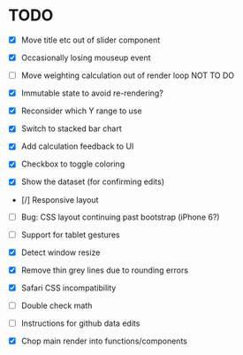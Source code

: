 TODO
====

- [x] Move title etc out of slider component
- [x] Occasionally losing mouseup event

- [ ] Move weighting calculation out of render loop  NOT TO DO
- [x] Immutable state to avoid re-rendering?

- [x] Reconsider which Y range to use
- [x] Switch to stacked bar chart

- [x] Add calculation feedback to UI
- [x] Checkbox to toggle coloring

- [x] Show the dataset (for confirming edits)

- [/] Responsive layout
- [ ] Bug: CSS layout continuing past bootstrap (iPhone 6?)

- [ ] Support for tablet gestures
- [x] Detect window resize

- [x] Remove thin grey lines due to rounding errors
- [x] Safari CSS incompatibility

- [ ] Double check math
- [ ] Instructions for github data edits

- [x] Chop main render into functions/components
